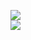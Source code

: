 [![](https://img.shields.io/badge/Made%20With-Github%20Spray-lightgrey.svg?style=for-the-badge&logo=github)](https://github.com/Annihil/github-spray#9586)  
[![](https://i.imgur.com/2DrTn0Z.gif)](https://github.com/Annihil/github-spray)